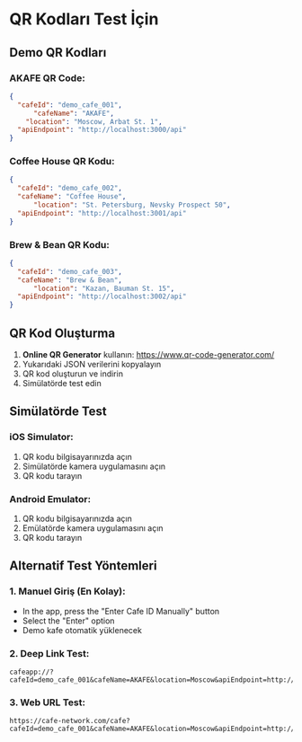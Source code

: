 # QR Kodları Test İçin

## Demo QR Kodları

### AKAFE QR Code:
```json
{
  "cafeId": "demo_cafe_001",
      "cafeName": "AKAFE",
    "location": "Moscow, Arbat St. 1",
  "apiEndpoint": "http://localhost:3000/api"
}
```

### Coffee House QR Kodu:
```json
{
  "cafeId": "demo_cafe_002", 
  "cafeName": "Coffee House",
      "location": "St. Petersburg, Nevsky Prospect 50",
  "apiEndpoint": "http://localhost:3001/api"
}
```

### Brew & Bean QR Kodu:
```json
{
  "cafeId": "demo_cafe_003",
  "cafeName": "Brew & Bean", 
      "location": "Kazan, Bauman St. 15",
  "apiEndpoint": "http://localhost:3002/api"
}
```

## QR Kod Oluşturma

1. **Online QR Generator** kullanın: https://www.qr-code-generator.com/
2. Yukarıdaki JSON verilerini kopyalayın
3. QR kod oluşturun ve indirin
4. Simülatörde test edin

## Simülatörde Test

### iOS Simulator:
1. QR kodu bilgisayarınızda açın
2. Simülatörde kamera uygulamasını açın
3. QR kodu tarayın

### Android Emulator:
1. QR kodu bilgisayarınızda açın  
2. Emülatörde kamera uygulamasını açın
3. QR kodu tarayın

## Alternatif Test Yöntemleri

### 1. Manuel Giriş (En Kolay):
- In the app, press the "Enter Cafe ID Manually" button
- Select the "Enter" option
- Demo kafe otomatik yüklenecek

### 2. Deep Link Test:
```
cafeapp://?cafeId=demo_cafe_001&cafeName=AKAFE&location=Moscow&apiEndpoint=http://localhost:3000/api
```

### 3. Web URL Test:
```
https://cafe-network.com/cafe?cafeId=demo_cafe_001&cafeName=AKAFE&location=Moscow&apiEndpoint=http://localhost:3000/api
```

